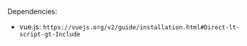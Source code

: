Dependencies:

- vue.js: `https://vuejs.org/v2/guide/installation.html#Direct-lt-script-gt-Include`
